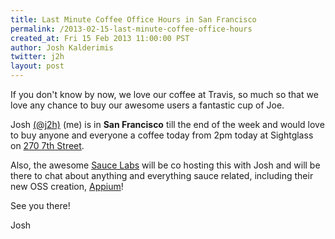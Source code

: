 ```yaml
---
title: Last Minute Coffee Office Hours in San Francisco
permalink: /2013-02-15-last-minute-coffee-office-hours
created_at: Fri 15 Feb 2013 11:00:00 PST
author: Josh Kalderimis
twitter: j2h
layout: post
---
```

If you don't know by now, we love our coffee at Travis, so much so that we love any chance
to buy our awesome users a fantastic cup of Joe.

Josh [(@j2h)](http://twitter.com/j2h) (me) is in **San Francisco** till the end of the week and would love to buy
anyone and everyone a coffee today from 2pm today at Sightglass on [270 7th Street](http://goo.gl/maps/vy8oA).

Also, the awesome [Sauce Labs](https://saucelabs.com/) will be co hosting this with Josh and will be 
there to chat about anything and everything sauce related, including their new OSS creation, [Appium](http://appium.io/)!

See you there!

Josh
